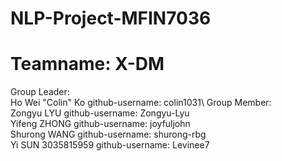 # NLP-Project-MFIN7036
# Teamname: X-DM
Group Leader:\
Ho Wei "Colin" Ko github-username: colin1031\\
Group Member:\
Zongyu LYU github-username: Zongyu-Lyu\
Yifeng ZHONG github-username: joyfuljohn\
Shurong WANG github-username: shurong-rbg\
Yi SUN 3035815959 github-username: Levinee7
